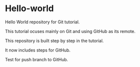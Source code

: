 # Hello-world
Hello World repository for Git tutorial.

This tutorial ocuses mainly on Git and using GitHub as its remote.

This repository is built step by step in the tutorial.

It now includes steps for GitHub.

Test for push branch to GitHub.
